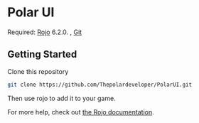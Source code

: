 # Polar UI
Required: [Rojo](https://github.com/rojo-rbx/rojo) 6.2.0. , [Git](https://git-scm.com/)

## Getting Started
Clone this repository
``` bash
git clone https://github.com/Thepolardeveloper/PolarUI.git
```
Then use rojo to add it to your game.

For more help, check out [the Rojo documentation](https://rojo.space/docs).
